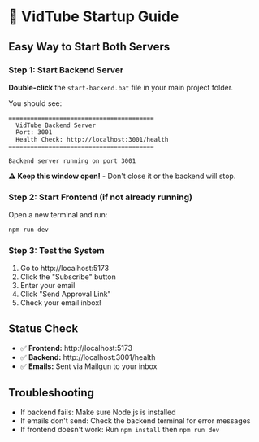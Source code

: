 # 🚀 VidTube Startup Guide

## Easy Way to Start Both Servers

### Step 1: Start Backend Server
**Double-click** the `start-backend.bat` file in your main project folder.

You should see:
```
========================================
  VidTube Backend Server
  Port: 3001
  Health Check: http://localhost:3001/health
========================================

Backend server running on port 3001
```

**⚠️ Keep this window open!** - Don't close it or the backend will stop.

### Step 2: Start Frontend (if not already running)
Open a new terminal and run:
```bash
npm run dev
```

### Step 3: Test the System
1. Go to http://localhost:5173
2. Click the "Subscribe" button
3. Enter your email
4. Click "Send Approval Link"
5. Check your email inbox!

## Status Check
- ✅ **Frontend:** http://localhost:5173
- ✅ **Backend:** http://localhost:3001/health
- ✅ **Emails:** Sent via Mailgun to your inbox

## Troubleshooting
- If backend fails: Make sure Node.js is installed
- If emails don't send: Check the backend terminal for error messages
- If frontend doesn't work: Run `npm install` then `npm run dev` 